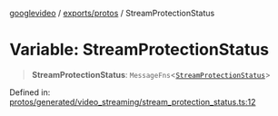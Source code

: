 [googlevideo](../../../README.md) / [exports/protos](../README.md) / StreamProtectionStatus

# Variable: StreamProtectionStatus

> **StreamProtectionStatus**: `MessageFns`\<[`StreamProtectionStatus`](../interfaces/StreamProtectionStatus.md)\>

Defined in: [protos/generated/video\_streaming/stream\_protection\_status.ts:12](https://github.com/LuanRT/googlevideo/blob/5b84100979befab767d819a9606dde964d469341/protos/generated/video_streaming/stream_protection_status.ts#L12)
